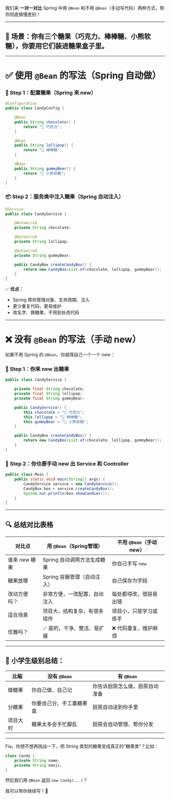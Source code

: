 我们来 **一对一对比** Spring 中用 `@Bean` 和不用 `@Bean`（手动写代码）两种方式，帮你彻底搞懂差别！

---

## 🎯 场景：你有三个糖果（巧克力、棒棒糖、小熊软糖），你要用它们装进糖果盒子里。

---

# ✅ 使用 `@Bean` 的写法（Spring 自动做）

### 🍬 Step 1：配置糖果（Spring 来 new）

```java
@Configuration
public class CandyConfig {

    @Bean
    public String chocolate() {
        return "🍫 巧克力";
    }

    @Bean
    public String lollipop() {
        return "🍭 棒棒糖";
    }

    @Bean
    public String gummyBear() {
        return "🧸 小熊软糖";
    }
}
```

### 📦 Step 2：服务类中注入糖果（Spring 自动注入）

```java
@Service
public class CandyService {

    @Autowired
    private String chocolate;

    @Autowired
    private String lollipop;

    @Autowired
    private String gummyBear;

    public CandyBox createCandyBox() {
        return new CandyBox(List.of(chocolate, lollipop, gummyBear));
    }
}
```

✅ **优点：**

* Spring 帮你管理对象、生命周期、注入
* 更少重复代码，更易维护
* 改名字、换糖果，不用到处改代码

---

# ❌ 没有 `@Bean` 的写法（手动 new）

如果不用 Spring 的 `@Bean`，你就得自己一个一个 new：

### 🍬 Step 1：你来 new 出糖果

```java
public class CandyService {

    private final String chocolate;
    private final String lollipop;
    private final String gummyBear;

    public CandyService() {
        this.chocolate = "🍫 巧克力";
        this.lollipop = "🍭 棒棒糖";
        this.gummyBear = "🧸 小熊软糖";
    }

    public CandyBox createCandyBox() {
        return new CandyBox(List.of(chocolate, lollipop, gummyBear));
    }
}
```

### 🧁 Step 2：你也要手动 new 出 Service 和 Controller

```java
public class Main {
    public static void main(String[] args) {
        CandyService service = new CandyService();
        CandyBox box = service.createCandyBox();
        System.out.println(box.showCandies());
    }
}
```

---

## 🔍 总结对比表格

| 对比点       | 用 `@Bean`（Spring管理） | 不用 `@Bean`（手动new） |
| --------- | ------------------- | ----------------- |
| 谁来 new 糖果 | Spring 自动调用方法生成糖果   | 你自己手写 `new`       |
| 糖果放哪      | Spring 容器管理（自动注入）   | 自己保存为字段           |
| 改动方便吗？    | 非常方便，一改配置，自动注入      | 每处都得改，很容易出错       |
| 适合场景      | 项目大，结构复杂，有很多组件      | 项目小，只是学习或练手       |
| 优雅吗？      | ✅ 是的，干净、整洁、易扩展      | ❌ 代码重复、维护麻烦       |

---

## 🧒 小学生级别总结：

| 比喻   | 没有 `@Bean`   | 有 `@Bean`       |
| ---- | ------------ | --------------- |
| 做糖果  | 你自己做、自己记     | 你告诉厨房怎么做，厨房自动准备 |
| 分糖果  | 你要自己分、手工塞糖果盒 | 厨房自动送到你手里       |
| 项目大时 | 糖果太多会手忙脚乱    | 厨房会自动管理、帮你分发    |

---

Fia，你想不想再挑战一下，把 String 类型的糖果变成真正的“糖果类”？比如：

```java
class Candy {
    private String name;
    private String emoji;
}
```

然后我们用 `@Bean` 返回 `new Candy(...)`？

我可以带你继续写！🍬
